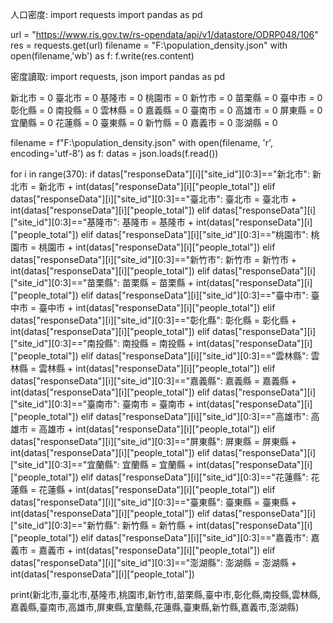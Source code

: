 人口密度:
import requests
import pandas as pd

url = "https://www.ris.gov.tw/rs-opendata/api/v1/datastore/ODRP048/106"
res = requests.get(url)
filename = "F:\\population_density.json"
with open(filename,'wb') as f:
    f.write(res.content)
    
密度讀取:
import requests, json
import pandas as pd

新北市 = 0
臺北市 = 0
基隆市 = 0
桃園市 = 0
新竹市 = 0
苗栗縣 = 0
臺中市 = 0
彰化縣 = 0
南投縣 = 0
雲林縣 = 0
嘉義縣 = 0
臺南市 = 0
高雄市 = 0
屏東縣 = 0
宜蘭縣 = 0
花蓮縣 = 0
臺東縣 = 0
新竹縣 = 0
嘉義市 = 0
澎湖縣 = 0

filename = f"F:\\population_density.json"
with open(filename, 'r', encoding='utf-8') as f:
    datas = json.loads(f.read())

for i in range(370):
    if datas["responseData"][i]["site_id"][0:3]=="新北市":
        新北市 = 新北市 + int(datas["responseData"][i]["people_total"])
    elif datas["responseData"][i]["site_id"][0:3]=="臺北市":
        臺北市 = 臺北市 + int(datas["responseData"][i]["people_total"])
    elif datas["responseData"][i]["site_id"][0:3]=="基隆市":
        基隆市 = 基隆市 + int(datas["responseData"][i]["people_total"])
    elif datas["responseData"][i]["site_id"][0:3]=="桃園市":
        桃園市 = 桃園市 + int(datas["responseData"][i]["people_total"])
    elif datas["responseData"][i]["site_id"][0:3]=="新竹市":
        新竹市 = 新竹市 + int(datas["responseData"][i]["people_total"])
    elif datas["responseData"][i]["site_id"][0:3]=="苗栗縣":
        苗栗縣 = 苗栗縣 + int(datas["responseData"][i]["people_total"])
    elif datas["responseData"][i]["site_id"][0:3]=="臺中市":
        臺中市 = 臺中市 + int(datas["responseData"][i]["people_total"])
    elif datas["responseData"][i]["site_id"][0:3]=="彰化縣":
        彰化縣 = 彰化縣 + int(datas["responseData"][i]["people_total"])
    elif datas["responseData"][i]["site_id"][0:3]=="南投縣":
        南投縣 = 南投縣 + int(datas["responseData"][i]["people_total"])
    elif datas["responseData"][i]["site_id"][0:3]=="雲林縣":
        雲林縣 = 雲林縣 + int(datas["responseData"][i]["people_total"])
    elif datas["responseData"][i]["site_id"][0:3]=="嘉義縣":
        嘉義縣 = 嘉義縣 + int(datas["responseData"][i]["people_total"])
    elif datas["responseData"][i]["site_id"][0:3]=="臺南市":
        臺南市 = 臺南市 + int(datas["responseData"][i]["people_total"])
    elif datas["responseData"][i]["site_id"][0:3]=="高雄市":
        高雄市 = 高雄市 + int(datas["responseData"][i]["people_total"])
    elif datas["responseData"][i]["site_id"][0:3]=="屏東縣":
        屏東縣 = 屏東縣 + int(datas["responseData"][i]["people_total"])
    elif datas["responseData"][i]["site_id"][0:3]=="宜蘭縣":
        宜蘭縣 = 宜蘭縣 + int(datas["responseData"][i]["people_total"])
    elif datas["responseData"][i]["site_id"][0:3]=="花蓮縣":
        花蓮縣 = 花蓮縣 + int(datas["responseData"][i]["people_total"])
    elif datas["responseData"][i]["site_id"][0:3]=="臺東縣":
        臺東縣 = 臺東縣 + int(datas["responseData"][i]["people_total"])
    elif datas["responseData"][i]["site_id"][0:3]=="新竹縣":
        新竹縣 = 新竹縣 + int(datas["responseData"][i]["people_total"])
    elif datas["responseData"][i]["site_id"][0:3]=="嘉義市":
        嘉義市 = 嘉義市 + int(datas["responseData"][i]["people_total"])
    elif datas["responseData"][i]["site_id"][0:3]=="澎湖縣":
        澎湖縣 = 澎湖縣 + int(datas["responseData"][i]["people_total"])
    
print(新北市,臺北市,基隆市,桃園市,新竹市,苗栗縣,臺中市,彰化縣,南投縣,雲林縣,嘉義縣,臺南市,高雄市,屏東縣,宜蘭縣,花蓮縣,臺東縣,新竹縣,嘉義市,澎湖縣)
